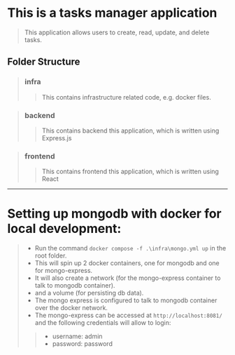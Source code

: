 # This is a tasks manager application

> This application allows users to create, read, update, and delete tasks.

## Folder Structure
> ### infra
>> This contains infrastructure related code, e.g. docker files.

> ### backend
>> This contains backend this application, which is written using Express.js

> ### frontend
>> This contains frontend this application, which is written using React

---

# Setting up mongodb with docker for local development:

> - Run the command `docker compose -f .\infra\mongo.yml up` in the root folder.
> - This will spin up 2 docker containers, one for mongodb and one for mongo-express.
> - It will also create a network (for the mongo-express container to talk to mongodb container).
> - and a volume (for persisting db data).
> - The mongo express is configured to talk to mongodb container over the docker network.
> - The mongo-express can be accessed at `http://localhost:8081/` and the following credentials will allow to login:
>>- username: admin
>>- password: password
